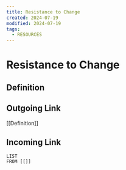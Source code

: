 ```yaml
---
title: Resistance to Change
created: 2024-07-19
modified: 2024-07-19
tags:
  - RESOURCES
---
```

# Resistance to Change

## Definition

## Outgoing Link
[[Definition]]
## Incoming Link
```dataview
LIST
FROM [[]]
```
